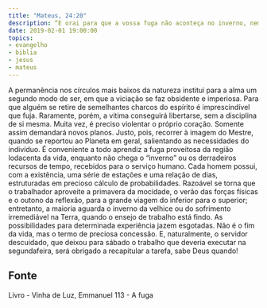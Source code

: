 ```yaml
---
title: "Mateus, 24:20"
description: “E orai para que a vossa fuga não aconteça no inverno, nem no sábado.” Jesus (Mateus, 24:20)
date: 2019-02-01 19:00:00
topics: 
- evangelho
- biblia
- jesus
- mateus
---
```



A permanência nos círculos mais baixos da natureza institui para a alma um
segundo modo de ser, em que a viciação se faz obsidente e imperiosa. Para que
alguém se retire de semelhantes charcos do espírito é imprescindível que fuja.
Raramente, porém, a vitima conseguirá libertar­se, sem a disciplina de si
mesma.
Muita vez, é preciso violentar o próprio coração. Somente assim demandará
novos planos.
Justo, pois, recorrer à imagem do Mestre, quando se reportou ao Planeta em
geral, salientando as necessidades do indivíduo.
É conveniente a todo aprendiz a fuga proveitosa da região lodacenta da
vida, enquanto não chega o “inverno” ou os derradeiros recursos de tempo,
recebidos para o serviço humano.
Cada homem possui, com a existência, uma série de estações e uma relação
de dias, estruturadas em precioso cálculo de probabilidades.
Razoável se torna que o trabalhador aproveite a primavera da mocidade, o
verão das forças físicas e o outono da reflexão, para a grande viagem do inferior
para o superior; entretanto, a maioria aguarda o inverno da velhice ou do sofrimento
irremediável na Terra, quando o ensejo de trabalho está findo.
As possibilidades para determinada experiência jazem esgotadas.
Não é o fim da vida, mas o termo de preciosa concessão. E, naturalmente, o
servidor descuidado, que deixou para sábado o trabalho que deveria executar na
segunda­feira, será obrigado a recapitular a tarefa, sabe Deus quando!




## Fonte
Livro - Vinha de Luz, Emmanuel
113 - A fuga
